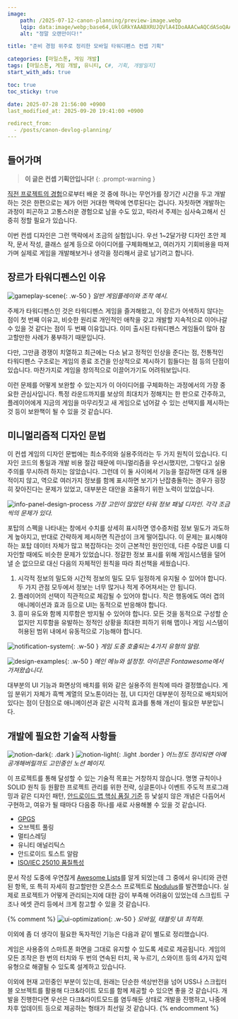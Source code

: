 ```yaml
---
image:
    path: /2025-07-12-canon-planning/preview-image.webp
    lqip: data:image/webp;base64,UklGRkYAAABXRUJQVlA4IDoAAACwAQCdASoQAAgAAUAmJaQAAtrhz8SAAP7+iKQXo5XPAFYHsGXQIf86Ki+SWy2NwKTSw4qdpXZuAAAA
    alt: "정말 오랜만이다!"

title: "준비 경험 위주로 정리한 모바일 타워디펜스 컨셉 기획"

categories: [마일스톤, 게임 개발]
tags: [마일스톤, 게임 개발, 유니티, C#, 기획, 개발일지]
start_with_ads: true

toc: true
toc_sticky: true

date: 2025-07-28 21:56:00 +0900
last_modified_at: 2025-09-20 19:41:00 +0900

redirect_from:
  - /posts/canon-devlog-planning/
---
```


## **들어가며**

<!--
![hangsunji-gameplay](/2025-07-12-canon-planning/hangsunji-gameplay.webp)
_끝내 완성되지 못한 게임 '행선지'_
-->

> **이 글은 컨셉 기획안입니다!**
{: .prompt-warning }

[직전 프로젝트의 경험](https://hyngng.github.io/posts/armonia-developing-cancelled/)으로부터 배운 것 중에 하나는 무언가를 장기간 시간을 두고 개발하는 것은 한편으로는 제가 어떤 거대한 맥락에 연루된다는 겁니다. 자칫하면 개발하는 과정이 피곤하고 고통스러운 경험으로 남을 수도 있고, 따라서 주제는 심사숙고해서 신중히 정할 필요가 있습니다.

이번 컨셉 디자인은 그런 맥락에서 조금의 실험입니다. 우선 1~2달가량 디자인 초안 제작, 문서 작성, 클래스 설계 등으로 아이디어를 구체화해보고, 여러가지 기회비용을 따져가며 실제로 게임을 개발해보거나 생각을 정리해서 글로 남기려고 합니다.

## **장르가 타워디펜스인 이유**

![gameplay-scene](/2025-07-12-canon-planning/gameplay-scene.webp){: .w-50 }
_일반 게임플레이와 조작 예시._

주제가 타워디펜스인 것은 타워디펜스 게임을 즐겨해왔고, 이 장르가 어색하지 않다는 점이 첫 번째 이유고, 비슷한 원리로 개인적인 애착을 갖고 개발할 지속적으로 이어나갈 수 있을 것 같다는 점이 두 번째 이유입니다. 이미 출시된 타워디펜스 게임들이 많아 참고할만한 사례가 풍부하기 때문입니다.

다만, 그만큼 경쟁이 치열하고 최근에는 다소 낡고 정적인 인상을 준다는 점, 전통적인 타워디펜스 구조로는 게임의 종료 조건을 인상적으로 제시하기 힘들다는 점 등의 단점이 있습니다. 마찬가지로 게임을 창의적으로 이끌어가기도 어려워보입니다.

이런 문제를 어떻게 보완할 수 있는지가 이 아이디어를 구체화하는 과정에서의 가장 중요한 관심사입니다. 특정 라운드까지를 보상의 최대치가 정해지는 한 판으로 간주하고, 플레이어에게 지금의 게임을 마무리짓고 새 게임으로 넘어갈 수 있는 선택지를 제시하는 것 등이 보완책이 될 수 있을 것 같습니다.

## **미니멀리즘적 디자인 문법**

이 컨셉 게임의 디자인 문법에는 최소주의와 실용주의라는 두 가지 원칙이 있습니다. 디자인 코드의 통일과 개발 비용 절감 때문에 미니멀리즘을 우선시했지만, 그렇다고 실용주의를 무시하려 하지는 않았습니다. 그런데 이 둘 사이에서 기능을 절감하면 대개 실용적이지 않고, 역으로 여러가지 정보를 함께 표시하면 보기가 난잡충돌하는 경우가 굉장히 잦아진다는 문제가 있었고, 대부분은 대안을 조율하기 위한 노력이 있었습니다.

![info-panel-design-process](/2025-07-12-canon-planning/info-panel-design-process.webp)
_가장 고민이 많았던 타워 정보 패널 디자인. 각각 조금씩의 문제가 있다._

포탑의 스펙을 나타내는 창에서 수치를 상세히 표시하면 영수증처럼 정보 밀도가 과도하게 높아지고, 반대로 간략하게 제시하면 직관성이 크게 떨어집니다. 이 문제는 표시해야 하는 포탑 데이터 자체가 많고 복잡하다는 것이 근본적인 원인인데, 다른 수많은 UI를 디자인할 때에도 비슷한 문제가 있었습니다. 정갈한 정보 표시를 위해 게임시스템을 덜어낼 순 없으므로 대신 다음의 자체적인 원칙을 따라 최선책을 세웠습니다.

1. 시각적 정보의 밀도와 시간적 정보의 밀도 모두 일정하게 유지될 수 있어야 합니다. 두 가지 관점 모두에서 정보는 너무 많거나 적게 주어져서는 안 됩니다.
2. 플레이어의 선택이 직관적으로 체감될 수 있어야 합니다. 작은 행동에도 여러 겹의 애니메이션과 효과 등으로 UI는 동적으로 반응해야 합니다.
3. 흥미 유도와 함께 지루함은 방지될 수 있어야 합니다. 모든 것을 동적으로 구성할 순 없지만 지루함을 유발하는 정적인 상황을 최대한 피하기 위해 맵이나 게임 시스템이 허용된 범위 내에서 유동적으로 기능해야 합니다.

![notification-system](/2025-07-12-canon-planning/notification-system.webp){: .w-50 }
_게임 도중 호출되는 4가지 유형의 알람._

![design-examples](/2025-07-12-canon-planning/design-examples.webp){: .w-50 }
_메인 메뉴와 설정창. 아이콘은 Fontawesome에서 가져왔습니다._

대부분의 UI 기능과 화면상의 배치를 위와 같은 실용주의 원칙에 따라 결정했습니다. 게임 분위기 자체가 흑백 계열의 모노톤이라는 점, UI 디자인 대부분이 정적으로 배치되어있다는 점이 단점으로 애니메이션과 같은 시각적 효과를 통해 개선이 필요한 부분입니다.

## **개발에 필요한 기술적 사항들**

![notion-dark](/2025-07-12-canon-planning/notion-dark.webp){: .dark }
![notion-light](/2025-07-12-canon-planning/notion-light.webp){: .light .border }
_어느정도 정리되면 아예 공개해버릴까도 고민중인 노션 페이지._

이 프로젝트를 통해 달성할 수 있는 기술적 목표는 거창하지 않습니다. 명명 규칙이나 SOLID 원칙 등 원활한 프로젝트 관리를 위한 전략, 싱글톤이나 이벤트 주도적 프로그래밍과 같은 디자인 패턴, [안드로이드 앱 핵심 품질 기준](https://developer.android.com/docs/quality-guidelines/core-app-quality?hl=ko) 등 낯설지 않은 개념은 다듬어서 구현하고, 여유가 될 때마다 다음중 하나를 새로 사용해볼 수 있을 것 같습니다.

- [GPGS](https://developer.android.com/games/pgs/unity/overview?hl=ko)
- 오브젝트 풀링
- 멀티스레딩
- 유니티 애널리틱스
- 안드로이드 토스트 알람
- [ISO/IEC 25010 품질특성](https://www.iso.org/standard/78176.html)

문서 작성 도중에 우연찮게 [Awesome Lists](https://github.com/sindresorhus/awesome)를 알게 되었는데 그 중에서 유니티와 관련된 항목, 또 특히 자세히 참고할만한 오픈소스 프로젝트로 [Nodulus](https://github.com/Hyperparticle/nodulus/)를 발견했습니다. 실제로 프로젝트가 어떻게 관리되는지에 대한 감이 부족해 어려움이 있었는데 스크립트 구조나 에셋 관리 등에서 크게 참고할 수 있을 것 같습니다.

{% comment %}
![ui-optimization](/2025-07-12-canon-planning/ui-optimization.webp){: .w-50 }
_모바일, 태블릿 UI 최적화._

이외에 좀 더 생각이 필요한 독자적인 기능은 다음과 같이 별도로 정리했습니다.

게임은 사용중의 스마트폰 화면을 그대로 유지할 수 있도록 세로로 제공됩니다. 게임의 모든 조작은 한 번의 터치와 두 번의 연속된 터치, 꾹 누르기, 스와이프 등의 4가지 입력 유형으로 해결될 수 있도록 설계하고 있습니다.

이외에 현재 고민중인 부분이 있는데, 원래는 단순한 색상반전을 넘어 USS나 스크립터블 오브젝트를 활용해 다크&라이트 모드를 함께 제공할 수 있으면 좋을 것 같습니다. 개발을 진행한다면 우선은 다크&라이트모드를 염두해둔 상태로 개발을 진행하고, 나중에 차후 업데이트 등으로 제공하는 형태가 최선일 것 같습니다.
{% endcomment %}